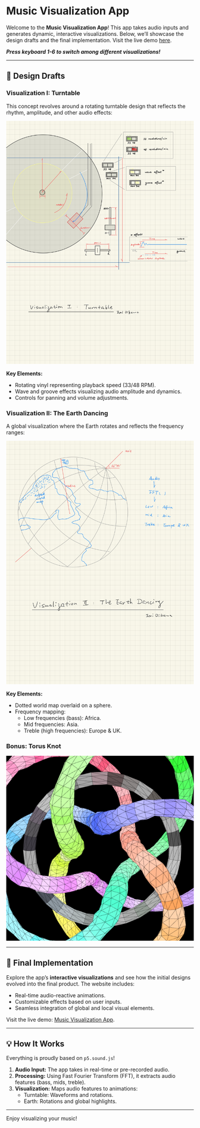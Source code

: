 # Music Visualization App

Welcome to the **Music Visualization App**! This app takes audio inputs and generates dynamic, interactive visualizations. Below, we’ll showcase the design drafts and the final implementation. Visit the live demo [here](https://example.com/).

***Press keyboard 1-6 to switch among different visualizations!***

---

## 🎨 Design Drafts

### Visualization I: Turntable
This concept revolves around a rotating turntable design that reflects the rhythm, amplitude, and other audio effects:

![Turntable Draft](figures/design-1.jpg)

**Key Elements:**
- Rotating vinyl representing playback speed (33/48 RPM).
- Wave and groove effects visualizing audio amplitude and dynamics.
- Controls for panning and volume adjustments.

### Visualization II: The Earth Dancing
A global visualization where the Earth rotates and reflects the frequency ranges:

![Earth Dancing Draft](figures/design-2.jpg)

**Key Elements:**
- Dotted world map overlaid on a sphere.
- Frequency mapping:
  - Low frequencies (bass): Africa.
  - Mid frequencies: Asia.
  - Treble (high frequencies): Europe & UK.

### Bonus: Torus Knot

![Torus Knot](figures/design-3.png)

---

## 🚀 Final Implementation

Explore the app’s **interactive visualizations** and see how the initial designs evolved into the final product. The website includes:
- Real-time audio-reactive animations.
- Customizable effects based on user inputs.
- Seamless integration of global and local visual elements.

Visit the live demo: [Music Visualization App](https://example.com/).

---

## 💡 How It Works

Everything is proudly based on `p5.sound.js`!

1. **Audio Input:** The app takes in real-time or pre-recorded audio.
2. **Processing:** Using Fast Fourier Transform (FFT), it extracts audio features (bass, mids, treble).
3. **Visualization:** Maps audio features to animations:
   - Turntable: Waveforms and rotations.
   - Earth: Rotations and global highlights.

---

Enjoy visualizing your music!
